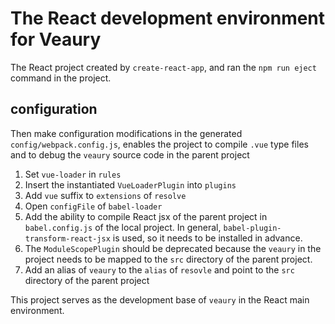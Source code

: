 # The React development environment for Veaury  
The React project created by `create-react-app`, and ran the `npm run eject` command in the project.

## configuration
Then make configuration modifications in the generated `config/webpack.config.js`, enables the project to compile `.vue` type files and to debug the `veaury` source code in the parent project  
1. Set `vue-loader` in `rules`  
2. Insert the instantiated `VueLoaderPlugin` into `plugins`  
3. Add `vue` suffix to `extensions` of `resolve`  
4. Open `configFile` of `babel-loader`  
5. Add the ability to compile React jsx of the parent project in `babel.config.js` of the local project. In general, `babel-plugin-transform-react-jsx` is used, so it needs to be installed in advance.  
6. The `ModuleScopePlugin` should be deprecated because the `veaury` in the project needs to be mapped to the `src` directory of the parent project.  
7. Add an alias of `veaury` to the `alias` of `resovle` and point to the `src` directory of the parent project  

This project serves as the development base of `veaury` in the React main environment.  

